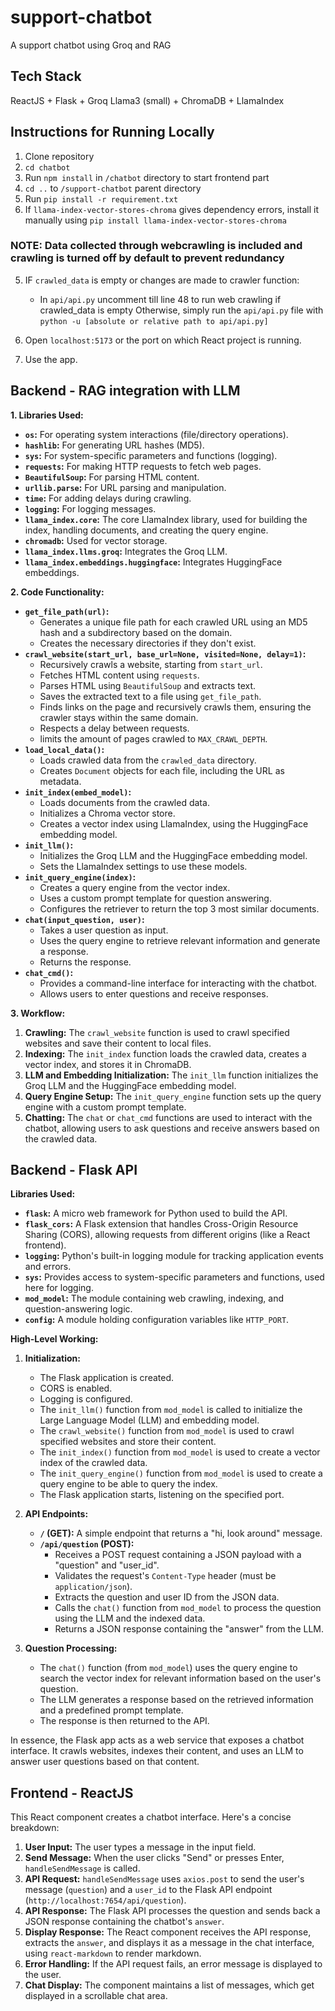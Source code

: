 # support-chatbot
A support chatbot using Groq and RAG
## Tech Stack
ReactJS + Flask + Groq Llama3 (small) + ChromaDB + LlamaIndex

## Instructions for Running Locally

1. Clone repository
2. `cd chatbot`
3. Run `npm install` in `/chatbot` directory to start frontend part
4. `cd ..` to `/support-chatbot` parent directory
5. Run `pip install -r requirement.txt`
6. If `llama-index-vector-stores-chroma` gives dependency errors, install it manually using `pip install llama-index-vector-stores-chroma`

### NOTE: Data collected through webcrawling is included and crawling is turned off by default to prevent redundancy

5. IF `crawled_data` is empty or changes are made to crawler function:
    - In `api/api.py` uncomment till line 48 to run web crawling if crawled_data is empty
    Otherwise, simply run the `api/api.py` file with `python -u [absolute or relative path to api/api.py]`

6. Open `localhost:5173` or the port on which React project is running.
7. Use the app.

## Backend - RAG integration with LLM

**1. Libraries Used:**

* **`os`:** For operating system interactions (file/directory operations).
* **`hashlib`:** For generating URL hashes (MD5).
* **`sys`:** For system-specific parameters and functions (logging).
* **`requests`:** For making HTTP requests to fetch web pages.
* **`BeautifulSoup`:** For parsing HTML content.
* **`urllib.parse`:** For URL parsing and manipulation.
* **`time`:** For adding delays during crawling.
* **`logging`:** For logging messages.
* **`llama_index.core`:** The core LlamaIndex library, used for building the index, handling documents, and creating the query engine.
* **`chromadb`:** Used for vector storage.
* **`llama_index.llms.groq`:** Integrates the Groq LLM.
* **`llama_index.embeddings.huggingface`:** Integrates HuggingFace embeddings.

**2. Code Functionality:**

* **`get_file_path(url)`:**
    * Generates a unique file path for each crawled URL using an MD5 hash and a subdirectory based on the domain.
    * Creates the necessary directories if they don't exist.
* **`crawl_website(start_url, base_url=None, visited=None, delay=1)`:**
    * Recursively crawls a website, starting from `start_url`.
    * Fetches HTML content using `requests`.
    * Parses HTML using `BeautifulSoup` and extracts text.
    * Saves the extracted text to a file using `get_file_path`.
    * Finds links on the page and recursively crawls them, ensuring the crawler stays within the same domain.
    * Respects a delay between requests.
    * limits the amount of pages crawled to `MAX_CRAWL_DEPTH`.
* **`load_local_data()`:**
    * Loads crawled data from the `crawled_data` directory.
    * Creates `Document` objects for each file, including the URL as metadata.
* **`init_index(embed_model)`:**
    * Loads documents from the crawled data.
    * Initializes a Chroma vector store.
    * Creates a vector index using LlamaIndex, using the HuggingFace embedding model.
* **`init_llm()`:**
    * Initializes the Groq LLM and the HuggingFace embedding model.
    * Sets the LlamaIndex settings to use these models.
* **`init_query_engine(index)`:**
    * Creates a query engine from the vector index.
    * Uses a custom prompt template for question answering.
    * Configures the retriever to return the top 3 most similar documents.
* **`chat(input_question, user)`:**
    * Takes a user question as input.
    * Uses the query engine to retrieve relevant information and generate a response.
    * Returns the response.
* **`chat_cmd()`:**
    * Provides a command-line interface for interacting with the chatbot.
    * Allows users to enter questions and receive responses.

**3. Workflow:**

1.  **Crawling:** The `crawl_website` function is used to crawl specified websites and save their content to local files.
2.  **Indexing:** The `init_index` function loads the crawled data, creates a vector index, and stores it in ChromaDB.
3.  **LLM and Embedding Initialization:** The `init_llm` function initializes the Groq LLM and the HuggingFace embedding model.
4.  **Query Engine Setup:** The `init_query_engine` function sets up the query engine with a custom prompt template.
5.  **Chatting:** The `chat` or `chat_cmd` functions are used to interact with the chatbot, allowing users to ask questions and receive answers based on the crawled data.

## Backend - Flask API

**Libraries Used:**

* **`flask`:** A micro web framework for Python used to build the API.
* **`flask_cors`:** A Flask extension that handles Cross-Origin Resource Sharing (CORS), allowing requests from different origins (like a React frontend).
* **`logging`:** Python's built-in logging module for tracking application events and errors.
* **`sys`:** Provides access to system-specific parameters and functions, used here for logging.
* **`mod_model`:** The module containing web crawling, indexing, and question-answering logic.
* **`config`:** A module holding configuration variables like `HTTP_PORT`.

**High-Level Working:**

1.  **Initialization:**
    * The Flask application is created.
    * CORS is enabled.
    * Logging is configured.
    * The `init_llm()` function from `mod_model` is called to initialize the Large Language Model (LLM) and embedding model.
    * The `crawl_website()` function from `mod_model` is used to crawl specified websites and store their content.
    * The `init_index()` function from `mod_model` is used to create a vector index of the crawled data.
    * The `init_query_engine()` function from `mod_model` is used to create a query engine to be able to query the index.
    * The Flask application starts, listening on the specified port.

2.  **API Endpoints:**
    * **`/` (GET):** A simple endpoint that returns a "hi, look around" message.
    * **`/api/question` (POST):**
        * Receives a POST request containing a JSON payload with a "question" and "user_id".
        * Validates the request's `Content-Type` header (must be `application/json`).
        * Extracts the question and user ID from the JSON data.
        * Calls the `chat()` function from `mod_model` to process the question using the LLM and the indexed data.
        * Returns a JSON response containing the "answer" from the LLM.

3.  **Question Processing:**
    * The `chat()` function (from `mod_model`) uses the query engine to search the vector index for relevant information based on the user's question.
    * The LLM generates a response based on the retrieved information and a predefined prompt template.
    * The response is then returned to the API.

In essence, the Flask app acts as a web service that exposes a chatbot interface. It crawls websites, indexes their content, and uses an LLM to answer user questions based on that content.

## Frontend - ReactJS

This React component creates a chatbot interface. Here's a concise breakdown:

1.  **User Input:** The user types a message in the input field.
2.  **Send Message:** When the user clicks "Send" or presses Enter, `handleSendMessage` is called.
3.  **API Request:** `handleSendMessage` uses `axios.post` to send the user's message (`question`) and a `user_id` to the Flask API endpoint (`http://localhost:7654/api/question`).
4.  **API Response:** The Flask API processes the question and sends back a JSON response containing the chatbot's `answer`.
5.  **Display Response:** The React component receives the API response, extracts the `answer`, and displays it as a message in the chat interface, using `react-markdown` to render markdown.
6.  **Error Handling:** If the API request fails, an error message is displayed to the user.
7.  **Chat Display:** The component maintains a list of messages, which get displayed in a scrollable chat area.
